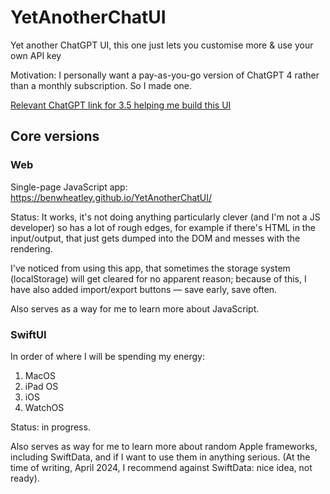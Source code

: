 # YetAnotherChatUI

Yet another ChatGPT UI, this one just lets you customise more & use your own API key

Motivation: I personally want a pay-as-you-go version of ChatGPT 4 rather than a monthly subscription. So I made one.

[Relevant ChatGPT link for 3.5 helping me build this UI](https://chat.openai.com/share/675a61f4-ae01-48fd-b6c8-be68b067cdbb)

## Core versions

### Web

Single-page JavaScript app: https://benwheatley.github.io/YetAnotherChatUI/

Status: It works, it's not doing anything particularly clever (and I'm not a JS developer) so has a lot of rough edges, for example if there's HTML in the input/output, that just gets dumped into the DOM and messes with the rendering.

I've noticed from using this app, that sometimes the storage system (localStorage) will get cleared for no apparent reason; because of this, I have also added import/export buttons — save early, save often.

Also serves as a way for me to learn more about JavaScript.

### SwiftUI

In order of where I will be spending my energy:

1. MacOS
2. iPad OS
3. iOS
4. WatchOS

Status: in progress.

Also serves as way for me to learn more about random Apple frameworks, including SwiftData, and if I want to use them in anything serious. (At the time of writing, April 2024, I recommend against SwiftData: nice idea, not ready).
